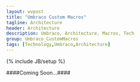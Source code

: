 ```yaml
---
layout: wvpost
title: "Umbraco Custom Macros"
tagline: Architecture
header: Architecture
description: Umbraco, Architecture, Macros, Tech
group: Umbraco_CustomMacros
tags: [Technology,Umbraco,Architecture]
---
```

{% include JB/setup %}

####Coming Soon...####